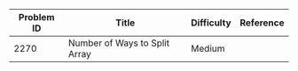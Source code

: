 | Problem ID | Title | Difficulty | Reference
| --- | --- | --- | ---
| 2270 | Number of Ways to Split Array | Medium | 
